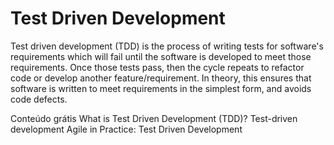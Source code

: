 # Test Driven Development

Test driven development (TDD) is the process of writing tests for software's requirements which will fail until the software is developed to meet those requirements. Once those tests pass, then the cycle repeats to refactor code or develop another feature/requirement. In theory, this ensures that software is written to meet requirements in the simplest form, and avoids code defects.

<ResourceGroupTitle>Conteúdo grátis</ResourceGroupTitle>
<BadgeLink colorScheme='yellow' badgeText='Read' href='https://www.guru99.com/test-driven-development.html'>What is Test Driven Development (TDD)?</BadgeLink>
<BadgeLink colorScheme='yellow' badgeText='Read' href='https://www.ibm.com/garage/method/practices/code/practice_test_driven_development/'>Test-driven development</BadgeLink>
<BadgeLink badgeText='Watch' href='https://youtu.be/uGaNkTahrIw'>Agile in Practice: Test Driven Development</BadgeLink>
